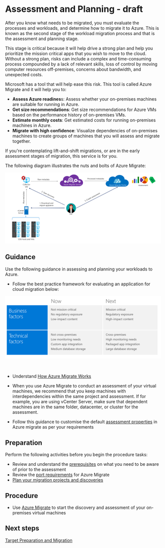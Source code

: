 # Assessment and Planning - draft

After you know what needs to be migrated, you must evaluate the processes and workloads, and determine how to migrate it to Azure. This is known as the second stage of the workload migration process and that is the assessment and planning stage.

This stage is critical because it will help drive a strong plan and help you prioritize the mission critical apps that you wish to move to the cloud. Without a strong plan, risks can include a complex and time-consuming process compounded by a lack of relevant skills, loss of control by moving computer resources off-premises, concerns about bandwidth, and unexpected costs. 

Microsoft has a tool that will help ease this risk. This tool is called Azure Migrate and it will help you to:

  - **Assess Azure readines**s: Assess whether your on-premises machines are suitable for running in Azure.
  - **Get size recommendations**: Get size recommendations for Azure VMs based on the performance history of on-premises VMs.
  - **Estimate monthly costs**: Get estimated costs for running on-premises machines in Azure.
  - **Migrate with high confidence**: Visualize dependencies of on-premises machines to create groups of machines that you will assess and migrate together.

If you're contemplating lift-and-shift migrations, or are in the early assessment stages of migration, this service is for you.

The following diagram illustrates the nuts and bolts of Azure Migrate:

![azuremigrate](https://github.com/alvarovitta/Workload-Migration/blob/master/_images/AzureMigrate.PNG)


## Guidance
Use the following guidance in assessing and planning your workloads to Azure.

- Follow the best practice framework for evaluating an application for cloud migration below:

![framework](https://github.com/alvarovitta/Workload-Migration/blob/master/_images/framework.PNG)

<br/>

- Understand [How Azure Migrate Works](https://docs.microsoft.com/en-us/azure/migrate/migrate-overview#how-does-azure-migrate-work)

- When you use Azure Migrate to conduct an assessment of your virtual machines, we recommend that you keep machines with interdependencies within the same project and assessment. If for example, you are using vCenter Server, make sure that dependent machines are in the same folder, datacenter, or cluster for the assessment. 

- Follow this guidance to customise the default [assessment properties](https://docs.microsoft.com/en-us/azure/migrate/how-to-modify-assessment#edit-assessment-properties) in Azure migrate as per your requirements




## Preparation

Perform the following activities before you begin the procedure tasks: 

- Review and understand the [prerequisites](https://docs.microsoft.com/en-us/azure/migrate/how-to-scale-assessment#prerequisites) on what you need to be aware of prior to the assessment
- Review the [port requirements](https://docs.microsoft.com/en-us/azure/migrate/migrate-overview#what-are-the-port-requirements) for Azure Migrate
- [Plan your migration projects and discoveries](https://docs.microsoft.com/en-us/azure/migrate/how-to-scale-assessment#plan-your-migration-projects-and-discoveries)


## Procedure 

- Use [Azure Migrate](https://docs.microsoft.com/en-us/azure/migrate/how-to-scale-assessment#discover-on-premises-environment) to start the discovery and assessment of your on-premises virtual machines


## Next steps

[Target Preparation and Migration](3.0-Target-Preparation-and-Migration.md)

